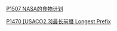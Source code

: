 [P1507 NASA的食物计划](https://www.luogu.com.cn/problem/P1507)

[P1470 [USACO2.3]最长前缀 Longest Prefix](https://www.luogu.com.cn/problem/P1470)

